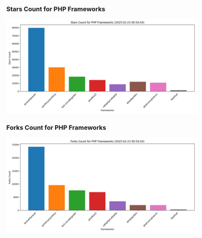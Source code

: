 ### Stars Count for PHP Frameworks

![Stars Chart](./archive/charts/20250223005443_stars_count.png)

### Forks Count for PHP Frameworks

![Forks Chart](./archive/charts/20250223005443_forks_count.png)

